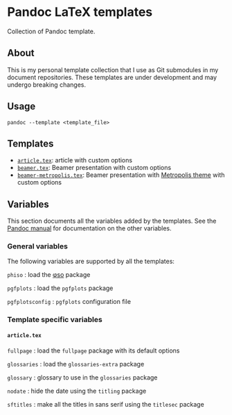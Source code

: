 # Pandoc LaTeX templates

Collection of Pandoc template.

## About

This is my personal template collection that I use as Git submodules
in my document repositories.
These templates are under development and may undergo breaking changes.

## Usage

```shell
pandoc --template <template_file>
```

## Templates

- [`article.tex`](./article.tex): article with custom options
- [`beamer.tex`](./beamer.tex): Beamer presentation with custom options
- [`beamer-metropolis.tex`](./beamer-metropolis.tex):
  Beamer presentation with [Metropolis theme][metropolis] with custom options

[metropolis]: https://github.com/matze/mtheme

## Variables

This section documents all the variables added by the templates.
See the [Pandoc manual][pandoc-manual]
for documentation on the other variables.

[pandoc-manual]: https://pandoc.org/MANUAL.html

### General variables

The following variables are supported by all the templates:

`phiso`
: load the [φso][phiso] package

`pgfplots`
: load the `pgfplots` package

`pgfplotsconfig`
: `pgfplots` configuration file

[phiso]: https://github.com/loicreynier/phiso

### Template specific variables

#### `article.tex`

`fullpage`
: load the `fullpage` package with its default options

`glossaries`
: load the `glossaries-extra` package

`glossary`
: glossary to use in the `glossaries` package

`nodate`
: hide the date using the `titling` package

`sftitles`
: make all the titles in sans serif using the `titlesec` package
